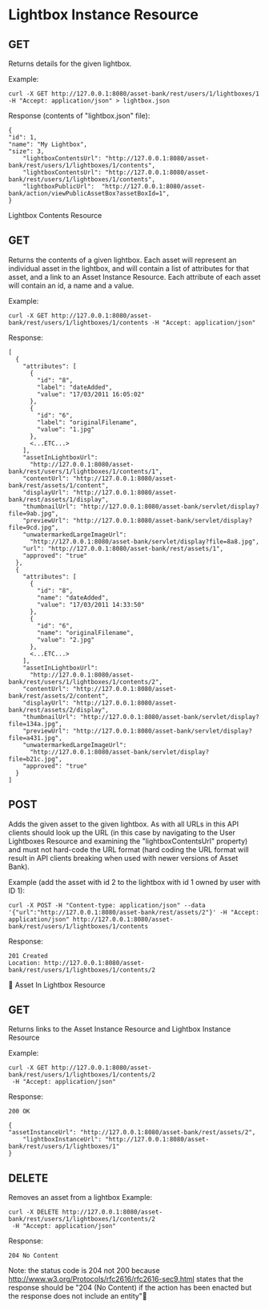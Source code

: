 # Lightbox Instance Resource
## GET
Returns details for the given lightbox.

Example:
```
curl -X GET http://127.0.0.1:8080/asset-bank/rest/users/1/lightboxes/1 -H "Accept: application/json" > lightbox.json
```

Response (contents of "lightbox.json" file):
```
{
"id": 1,
"name": "My Lightbox",
"size": 3,
 	"lightboxContentsUrl": "http://127.0.0.1:8080/asset-bank/rest/users/1/lightboxes/1/contents",
 	"lightboxContentsUrl": "http://127.0.0.1:8080/asset-bank/rest/users/1/lightboxes/1/contents",
	"lightboxPublicUrl":  "http://127.0.0.1:8080/asset-bank/action/viewPublicAssetBox?assetBoxId=1",
}
```


Lightbox Contents Resource
## GET
Returns the contents of a given lightbox.
Each asset will represent an individual asset in the lightbox, and will contain a list of attributes for that asset, and a link to an Asset Instance Resource.
Each attribute of each asset will contain an id, a name and a value.

Example:
```
curl -X GET http://127.0.0.1:8080/asset-bank/rest/users/1/lightboxes/1/contents -H "Accept: application/json"
```

Response:
```
[
  {
    "attributes": [
      {
        "id": "8",
        "label": "dateAdded",
        "value": "17/03/2011 16:05:02"
      },
      {
        "id": "6",
        "label": "originalFilename",
        "value": "1.jpg"
      },
      <...ETC...>
    ],
    "assetInLightboxUrl":
      "http://127.0.0.1:8080/asset-bank/rest/users/1/lightboxes/1/contents/1",
    "contentUrl": "http://127.0.0.1:8080/asset-bank/rest/assets/1/content",
    "displayUrl": "http://127.0.0.1:8080/asset-bank/rest/assets/1/display",
    "thumbnailUrl": "http://127.0.0.1:8080/asset-bank/servlet/display?file=9ab.jpg",
    "previewUrl": "http://127.0.0.1:8080/asset-bank/servlet/display?file=9cd.jpg",
    "unwatermarkedLargeImageUrl":
      "http://127.0.0.1:8080/asset-bank/servlet/display?file=8a8.jpg",
    "url": "http://127.0.0.1:8080/asset-bank/rest/assets/1",
    "approved": "true"
  },
  {
    "attributes": [
      {
        "id": "8",
        "name": "dateAdded",
        "value": "17/03/2011 14:33:50"
      },
      {
        "id": "6",
        "name": "originalFilename",
        "value": "2.jpg"
      },
      <...ETC...>
    ],
    "assetInLightboxUrl":
      "http://127.0.0.1:8080/asset-bank/rest/users/1/lightboxes/1/contents/2",
    "contentUrl": "http://127.0.0.1:8080/asset-bank/rest/assets/2/content",
    "displayUrl": "http://127.0.0.1:8080/asset-bank/rest/assets/2/display",
    "thumbnailUrl": "http://127.0.0.1:8080/asset-bank/servlet/display?file=134a.jpg",
    "previewUrl": "http://127.0.0.1:8080/asset-bank/servlet/display?file=a431.jpg",
    "unwatermarkedLargeImageUrl":
      "http://127.0.0.1:8080/asset-bank/servlet/display?file=b21c.jpg",
    "approved": "true"
  }
]
```

## POST
Adds the given asset to the given lightbox. As with all URLs in this API clients should look up the URL (in this case by navigating to the User Lightboxes Resource and examining the  "lightboxContentsUrl" property) and must not hard-code the URL format (hard coding the URL format will result in API clients breaking when used with newer versions of Asset Bank).

Example (add the asset with id 2 to the lightbox with id 1 owned by user with ID 1):
```
curl -X POST -H "Content-type: application/json" --data '{"url":"http://127.0.0.1:8080/asset-bank/rest/assets/2"}' -H "Accept: application/json" http://127.0.0.1:8080/asset-bank/rest/users/1/lightboxes/1/contents
```

Response:
```
201 Created
Location: http://127.0.0.1:8080/asset-bank/rest/users/1/lightboxes/1/contents/2
```

Asset In Lightbox Resource
## GET
Returns links to the Asset Instance Resource and Lightbox Instance Resource

Example:
```
curl -X GET http://127.0.0.1:8080/asset-bank/rest/users/1/lightboxes/1/contents/2
 -H "Accept: application/json"
 ```

Response:
```
200 OK

{
"assetInstanceUrl": "http://127.0.0.1:8080/asset-bank/rest/assets/2",
 	"lightboxInstanceUrl": "http://127.0.0.1:8080/asset-bank/rest/users/1/lightboxes/1"
}
```

## DELETE
Removes an asset from a lightbox
Example:
```
curl -X DELETE http://127.0.0.1:8080/asset-bank/rest/users/1/lightboxes/1/contents/2
 -H "Accept: application/json"
 ```

Response:
```
204 No Content
```

Note: the status code is 204 not 200 because http://www.w3.org/Protocols/rfc2616/rfc2616-sec9.html states that the response should be "204 (No Content) if the action has been enacted but the response does not include an entity"
